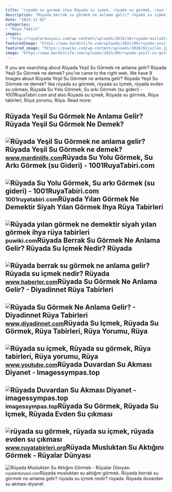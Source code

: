 ```yaml
---
title: "ruyada su gormek ihya Rüyada su içmek, rüyada su görmek, rüya tabirleri, rüya yorumu, rüya"
description: "Rüyada berrak su görmek ne anlama gelir? rüyada su içmek nedir? rüyada"
date: "2023-11-02"
categories:
- "Ruya Tabiri"
images:
- "http://ruyalardunyasi.com/wp-content/uploads/2019/10/ruyada-musluktan-su-aktigini-gormek-1024x680.png"
featuredImage: "https://www.mardinlife.com/uploads/2021/09/ruyada-yesil-su-gormek-ne-anlama-gelir-ruyada-yesil-su-gormek-ne-demek-74157.jpg?234234.234234"
featured_image: "https://puwiki.com/wp-content/uploads/2020/02/yilan.jpg"
image: "https://www.mardinlife.com/uploads/2021/09/ruyada-yesil-su-gormek-ne-anlama-gelir-ruyada-yesil-su-gormek-ne-demek-74157.jpg?234234.234234"
---
```


If you are searching about Rüyada Yeşil Su Görmek ne anlama gelir? Rüyada Yeşil Su Görmek ne demek? you've came to the right web. We have 9 Images about Rüyada Yeşil Su Görmek ne anlama gelir? Rüyada Yeşil Su Görmek ne demek? like rüyada su görmek, rüyada su içmek, rüyada evden su çıkması, Rüyada Su Yolu Görmek, Su arkı Görmek (su gideri) - 1001RuyaTabiri.com and also Rüyada su içmek, Rüyada su görmek, Rüya tabirleri, Rüya yorumu, Rüya. Read more:

Rüyada Yeşil Su Görmek Ne Anlama Gelir? Rüyada Yeşil Su Görmek Ne Demek?
------------------------------------------------------------------------

 ![Rüyada Yeşil Su Görmek ne anlama gelir? Rüyada Yeşil Su Görmek ne demek?](https://www.mardinlife.com/uploads/2021/09/ruyada-yesil-su-gormek-ne-anlama-gelir-ruyada-yesil-su-gormek-ne-demek-74157.jpg?234234.234234) <small>www.mardinlife.com</small>Rüyada Su Yolu Görmek, Su Arkı Görmek (su Gideri) - 1001RuyaTabiri.com
----------------------------------------------------------------------

 ![Rüyada Su Yolu Görmek, Su arkı Görmek (su gideri) - 1001RuyaTabiri.com](https://1001ruyatabiri.com/wp-content/uploads/2019/12/ruyada-su-yolu-gormek-su-arki-gormek-so-gideri-olugu-ne-demek-dini-islami-ruyada-su-gormek-1001ruyatabiri.jpg) <small>1001ruyatabiri.com</small>Rüyada Yılan Görmek Ne Demektir Siyah Yılan Görmek Ihya Rüya Tabirleri
----------------------------------------------------------------------

 ![Rüyada yılan görmek ne demektir siyah yılan görmek ihya rüya tabirleri](https://puwiki.com/wp-content/uploads/2020/02/yilan.jpg) <small>puwiki.com</small>Rüyada Berrak Su Görmek Ne Anlama Gelir? Rüyada Su Içmek Nedir? Rüyada
----------------------------------------------------------------------

 ![Rüyada berrak su görmek ne anlama gelir? Rüyada su içmek nedir? Rüyada](https://i.hbrcdn.com/haber/2019/12/11/ruyada-su-gormek-ne-anlama-gelir-ruyada-su-icmek-12707958_9442_amp.jpg) <small>www.haberler.com</small>Rüyada Su Görmek Ne Anlama Gelir? - Diyadinnet Rüya Tabirleri
-------------------------------------------------------------

 ![Rüyada Su Görmek Ne Anlama Gelir? - Diyadinnet Rüya Tabirleri](https://www.diyadinnet.com/d/ruya/ruyada-su-gormek-ne-anlama-gelir-8718.jpg) <small>www.diyadinnet.com</small>Rüyada Su Içmek, Rüyada Su Görmek, Rüya Tabirleri, Rüya Yorumu, Rüya
--------------------------------------------------------------------

 ![Rüyada su içmek, Rüyada su görmek, Rüya tabirleri, Rüya yorumu, Rüya](https://i.ytimg.com/vi/QTALa4Axnyc/maxresdefault.jpg) <small>www.youtube.com</small>Rüyada Duvardan Su Akması Diyanet - Imagessympas.top
----------------------------------------------------

 ![Rüyada Duvardan Su Akması Diyanet - imagessympas.top](https://www.diyadinnet.com/d/ruya/ruyada-cesme-gormek-nedir-cesme-gormek-neye-isarettir-4002.jpg) <small>imagessympas.top</small>Rüyada Su Görmek, Rüyada Su Içmek, Rüyada Evden Su çıkması
----------------------------------------------------------

 ![rüyada su görmek, rüyada su içmek, rüyada evden su çıkması](https://www.ruyatabirleri.org/wp-content/uploads/2013/05/ruyada-su-gormek.jpg) <small>www.ruyatabirleri.org</small>Rüyada Musluktan Su Aktığını Görmek - Rüyalar Dünyası
-----------------------------------------------------

 ![Rüyada Musluktan Su Aktığını Görmek - Rüyalar Dünyası](http://ruyalardunyasi.com/wp-content/uploads/2019/10/ruyada-musluktan-su-aktigini-gormek-1024x680.png) <small>ruyalardunyasi.com</small>Rüyada musluktan su aktığını görmek. Rüyada berrak su görmek ne anlama gelir? rüyada su içmek nedir? rüyada. Rüyada duvardan su akması diyanet
